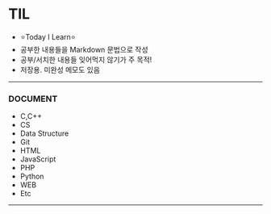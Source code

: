 # TIL
- ⭐Today I Learn⭐
- 공부한 내용들을 Markdown 문법으로 작성
- 공부/서치한 내용들 잊어먹지 않기가 주 목적!
- 저장용. 미완성 메모도 있음

---

### DOCUMENT
- C,C++  
- CS  
- Data Structure  
- Git  
- HTML  
- JavaScript  
- PHP  
- Python  
- WEB  
- Etc  

---
